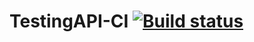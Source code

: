 # TestingAPI-CI [![Build status](https://ci.appveyor.com/api/projects/status/5qiu43ann6qt1lb7?svg=true)](https://ci.appveyor.com/project/ks1109b/testingapi-ci)
